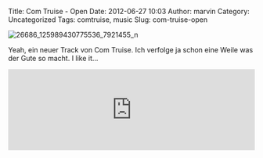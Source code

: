 Title: Com Truise - Open
Date: 2012-06-27 10:03
Author: marvin
Category: Uncategorized
Tags: comtruise, music
Slug: com-truise-open

![26686_125989430775536_7921455_n]({filename}/images/26686_125989430775536_7921455_n.jpg)

Yeah, ein neuer Track von Com Truise. Ich verfolge ja schon eine Weile
was der Gute so macht. I like it...

<iframe width="100%" height="166" scrolling="no" frameborder="no" src="http://w.soundcloud.com/player/?url=http%3A%2F%2Fapi.soundcloud.com%2Ftracks%2F48609119&amp;auto_play=false&amp;show_artwork=true&amp;color=ff7700"></iframe>

